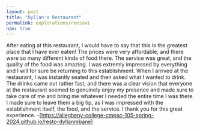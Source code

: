 ```yaml
---
layout: post
title: "Dyllan's Restaurant"
permalink: explorations/review1
nav: true
---
```


After eating at this restaurant, I would have to say that this is the greatest place that I have ever eaten! The prices were very affordable, and there were so many different kinds of food there. The service was great, and the quality of the food was amazing. I was extremly impressed by everything and I will for sure be returning to this establishment. When I arrived at the restaurant, I was instantly seated and then asked what I wanted to drink. The drinks came out rather fast, and there was a clear vision that everyone at the restaurant seemed to genuinely enjoy my presence and made sure to take care of me and bring me whatever I needed the entire time I was there. I made sure to leave them a big tip, as I was impressed with the establishment itself, the food, and the service. I thank you for this great experience.
-[https://allegheny-college-cmpsc-105-spring-2024.github.io/resto-dyllanmbane]